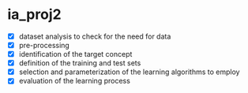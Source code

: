 # ia_proj2

- [x] dataset analysis to check for the need for data
- [x] pre-processing
- [x] identification of the target concept
- [x] definition of the training and test sets
- [x] selection and parameterization of the learning algorithms to employ
- [x] evaluation of the learning process